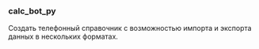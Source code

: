 ### calc_bot_py
Создать телефонный справочник с возможностью импорта и экспорта данных в нескольких форматах.
